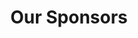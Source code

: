 ---
title: "Our Sponsors"
draft: false
testimonial_slider:
# slider item loop
- name : ""
  image : "images/clients/elegoo.png"
  designation : ""
  content : "ELEGOO's generous sponsorship will provide us with top-notch filaments, ensuring that our robots are built to last and perform at their best. As a leader in the 3D printing industry, ELEGOO offers a wide range of high-quality products, from 3D printers and filaments to resins and laser engravers. We are excited to incorporate their innovative solutions into our design process, confident that their support will elevate our competitive edge."
  custom_attributes: "style='border-radius:0% !important;'"
  custom_class: "rectangle"

# - name : "Association for Computing Machinery"
#   image : "images/clients/acm.png"
#   designation : ""
#   content : "Purdue ACM SIGBots is incredibly grateful for the support of the following organizations,
#   as we would be unable to continue providing the industry-like engineering and computer science
#   experience to students without their generous financial support."

# - name : "Purdue Department of Computer Science"
#   image : "images/clients/purdue.png"
#   designation : ""
#   content : "Purdue ACM SIGBots is incredibly grateful for the support of the following organizations,
#   as we would be unable to continue providing the industry-like engineering and computer science
#   experience to students without their generous financial support."


# custom style
custom_class: "" 
custom_attributes: "" 
custom_css: ""
---